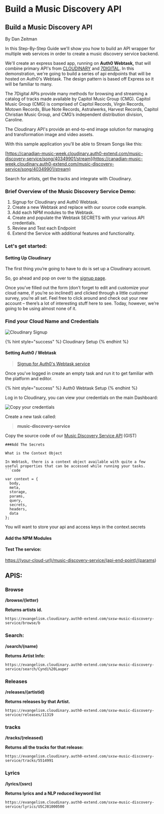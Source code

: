 # Build a Music Discovery API

## Build a Music Discovery API

By Dan Zeitman

In this Step-By-Step Guide we'll show you how to build an API wrapper for multiple web services in order to create a music discovery service backend.

We'll create an express based app, running on **Auth0 Webtask,** that will combine primary API's from [CLOUDINARY](https://cloudinary.com/signup?utm_source=CMW&utm_medium=Gitbook&utm_campaign=Evangelism&utm_term=Hackathon-Guide&utm_content=Signup_CMW) and [7DIGITAL](http://docs.7digital.com/#catalogue). In this demonstration, we're going to build a series of api endpoints that will be hosted on Auth0's Webtask. The design pattern is based off Express so it will be familiar to many.

The 7Digital APIs provide many methods for browsing and streaming a catalog of tracks made available by Capitol Music Group \(CMG\). Capitol Music Group \(CMG\) is comprised of Capitol Records, Virgin Records, Motown Records, Blue Note Records, Astralwerks, Harvest Records, Capitol Christian Music Group, and CMG’s independent distribution division, Caroline.

The Cloudinary API's provide an end-to-end image solution for managing and transformation image and video assets.

With this sample application you'll be able to Stream Songs like this:

[https://canadian-music-week.cloudinary.auth0-extend.com/music-discovery-service/song/40349901/stream](https://canadian-music-week.cloudinary.auth0-extend.com/music-discovery-service/song/40349901/stream)

Search for artists, get the tracks and integrate with Cloudinary.

### Brief Overview of the Music Discovery Service Demo:

1. Signup for Cloudinary and Auth0 Webtask.
2. Create a new Webtask and replace with our source code example.
3. Add each NPM modules to the Webtask.
4. Create and populate the Webtask SECRETS with your various API credentials.
5. Review and Test each Endpoint
6. Extend the Service with additional features and functionality.

### Let's get started:

#### Setting Up Cloudinary

The first thing you’re going to have to do is set up a Cloudinary account.

So, go ahead and pop on over to the [signup page](https://cloudinary.com/signup?utm_source=CMW&utm_medium=Gitbook&utm_campaign=Evangelism&utm_term=Hackathon-Guide&utm_content=Signup_CMW).

Once you’ve filled out the form \(don’t forget to edit and customize your cloud name, if you’re so inclined!\) and clicked through a little customer survey, you’re all set. Feel free to click around and check out your new account – there’s a lot of interesting stuff here to see. Today, however, we’re going to be using almost none of it.

### Find your Cloud Name and Credentials

![Cloudinary Signup](https://eric-cloudinary-res.cloudinary.com/image/upload/q_auto,f_auto,w_900/v1518532546/Screen_Shot_2018-02-13_at_06.35.17.png)

{% hint style="success" %}
Cloudinary Setup
{% endhint %}

#### Setting Auth0 / Webtask

> [Signup for Auth0's Webtask service](https://webtask.io/make)

Once you've logged in create an empty task and run it to get familiar with the platform and editor.

{% hint style="success" %}
Auth0 Webtask Setup
{% endhint %}

Log in to Cloudinary, you can view your credentials on the main Dashboard:

![Copy your credentials](https://github.com/cloudinary-developers/CIL-hackathon-guide/tree/7b8704047169e0e3d53f5395b118a3c444ca103f/.gitbook/assets/credentials.png)

Create a new task called:

> **music-discovery-service**

Copy the source code of our [Music Discovery Service API](https://gist.github.com/dzeitman/8e78b79e39de113e75945bd201c6baaa) \(GIST\)

```text
###Add The Secrets

What is the Context Object

In Webtask, there is a context object available with quite a few useful properties that can be accessed while running your tasks.
```code 

var context = {
  body,
  meta,
  storage,
  params,
  query,
  secrets,
  headers,
  data
};
```

You will want to store your api and access keys in the context.secrets

#### Add the NPM Modules

#### Test The service:

[https://\(your-cloud-url\)/music-discovery-service/\(api-end-point\)/\(params](https://%28your-cloud-url%29/music-discovery-service/%28api-end-point%29/%28params)\)

## APIS:

### Browse

**/browse/\(letter\)**

**Returns artists id.**

```text
https://evangelism.cloudinary.auth0-extend.com/sxsw-music-discovery-service/browse/b
```

### Search:

**/search/\(name\)**

**Returns Artist Info:**

```text
https://evangelism.cloudinary.auth0-extend.com/sxsw-music-discovery-service/search/Cyndi%20Lauper
```

### Releases

**/releases/\(artistid\)**

**Returns releases by that Artist.**

```text
https://evangelism.cloudinary.auth0-extend.com/sxsw-music-discovery-service/releases/11319
```

### tracks

**/tracks/\(released\)**

**Returns all the tracks for that release:**

```text
https://evangelism.cloudinary.auth0-extend.com/sxsw-music-discovery-service/tracks/5514991
```

### Lyrics

**/lyrics/\(ssrc\)**

**Returns lyrics and a NLP reduced keyword list**

```text
https://evangelism.cloudinary.auth0-extend.com/sxsw-music-discovery-service/lyrics/USCJ81000500
```

